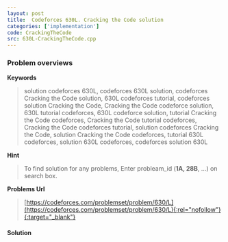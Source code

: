 ```yaml
---
layout: post
title:  Codeforces 630L. Cracking the Code solution
categories: ['implementation']
code: CrackingTheCode
src: 630L-CrackingTheCode.cpp
---
```

### **Problem overviews**

**Keywords**
> solution codeforces 630L, codeforces 630L solution, codeforces Cracking the Code solution, 630L codeforces tutorial, codeforces solution Cracking the Code, Cracking the Code codeforce solution, 630L tutorial codeforces, 630L codeforce solution, tutorial Cracking the Code codeforces, Cracking the Code tutorial codeforces, Cracking the Code codeforces tutorial, solution codeforces Cracking the Code, solution Cracking the Code codeforces, tutorial 630L codeforces, solution 630L codeforces, codeforces solution 630L

**Hint**
> To find solution for any problems, Enter probleam_id (**1A, 28B**, ...) on search box. 

**Problems Url**
> [https://codeforces.com/problemset/problem/630/L](https://codeforces.com/problemset/problem/630/L){:rel="nofollow"}{:target="_blank"}

#### **Solution**



